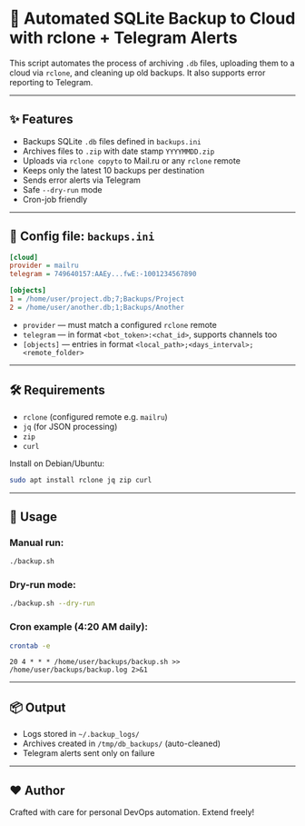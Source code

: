 # 🔐 Automated SQLite Backup to Cloud with rclone + Telegram Alerts

This script automates the process of archiving `.db` files, uploading them to a cloud via `rclone`, and cleaning up old backups. It also supports error reporting to Telegram.

---

## ✨ Features

- Backups SQLite `.db` files defined in `backups.ini`
- Archives files to `.zip` with date stamp `YYYYMMDD.zip`
- Uploads via `rclone copyto` to Mail.ru or any `rclone` remote
- Keeps only the latest 10 backups per destination
- Sends error alerts via Telegram
- Safe `--dry-run` mode
- Cron-job friendly

---

## 📁 Config file: `backups.ini`

```ini
[cloud]
provider = mailru
telegram = 749640157:AAEy...fwE:-1001234567890

[objects]
1 = /home/user/project.db;7;Backups/Project
2 = /home/user/another.db;1;Backups/Another
```

- `provider` — must match a configured `rclone` remote
- `telegram` — in format `<bot_token>:<chat_id>`, supports channels too
- `[objects]` — entries in format `<local_path>;<days_interval>;<remote_folder>`

---

## 🛠 Requirements

- `rclone` (configured remote e.g. `mailru`)
- `jq` (for JSON processing)
- `zip`
- `curl`

Install on Debian/Ubuntu:

```bash
sudo apt install rclone jq zip curl
```

---

## 🚀 Usage

### Manual run:
```bash
./backup.sh
```

### Dry-run mode:
```bash
./backup.sh --dry-run
```

### Cron example (4:20 AM daily):
```bash
crontab -e
```

```cron
20 4 * * * /home/user/backups/backup.sh >> /home/user/backups/backup.log 2>&1
```

---

## 📦 Output

- Logs stored in `~/.backup_logs/`
- Archives created in `/tmp/db_backups/` (auto-cleaned)
- Telegram alerts sent only on failure

---

## ❤️ Author

Crafted with care for personal DevOps automation. Extend freely!
